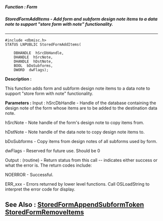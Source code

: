 ##### Function : Form
##### StoredFormAddItems - Add form and subform design note items to a data note to support "store form with note" functionality.
---
```
#include <dbmisc.h>
STATUS LNPUBLIC StoredFormAddItems(

	DBHANDLE  hSrcDbHandle,
	DHANDLE  hSrcNote,
	DHANDLE  hDstNote,
	BOOL  bDoSubforms,
	DWORD  dwFlags);
```
**Description :**

This function adds form and subform design note items to a data note to support 
"store form with note" functionality.

**Parameters :**
Input :
hSrcDbHandle  -  Handle of the database containing the design note of the form whose items are to be added to the destination data note.

hSrcNote  -  Note handle of the form's design note to copy items from.

hDstNote  -  Note handle of the data note to copy design note items to.

bDoSubforms  -  Copy items from design notes of all subforms used by form.

dwFlags  -  Reserved for future use. Should be 0

Output :
(routine)  -  Return status from this call -- indicates either success or what the error is. The return codes include:

NOERROR - Successful.

ERR_xxx - Errors returned by lower level functions.  Call OSLoadString to interpret the error code for display.



**See Also :**
[StoredFormAppendSubformToken](/domino-c-api-docs/reference/Func/StoredFormAppendSubformToken)
[StoredFormRemoveItems](/domino-c-api-docs/reference/Func/StoredFormRemoveItems)
---
